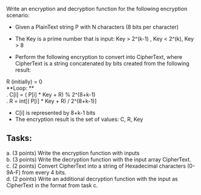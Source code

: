 Write an encryption and decryption function for the following encryption scenario:

- Given a PlainText string P with N characters (8 bits per character)
- The Key is a prime number that is input: Key > 2^(k-1) , Key < 2^(k), Key > 8

- Perform the following encryption to convert into CipherText, where CipherText is a string concatenated by bits created from the following result:

R (initially) = 0  
**Loop: **   
. C[i] = ( P[i] * Key  + R) % 2^(8+k-1)    
. R = int[( P[i] * Key  + R) / 2^(8+k-1)]   

- C[i] is represented by 8+k-1 bits   
- The encryption result is the set of values: C, R, Key

## Tasks:
a. (3 points) Write the encryption function with inputs   
b. (3 points) Write the decryption function with the input array CipherText.  
c. (2 points) Convert CipherText into a string of Hexadecimal characters (0-9A-F) from every 4 bits.  
d. (2 points) Write an additional decryption function with the input as CipherText in the format from task c.  
